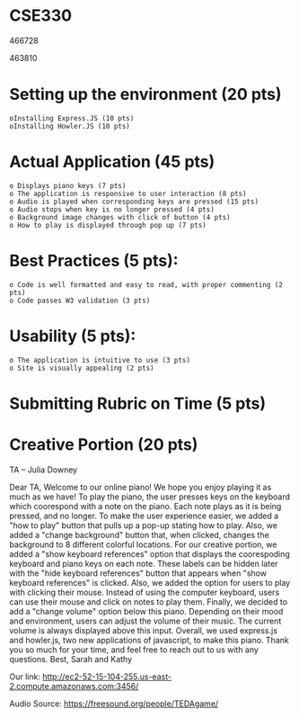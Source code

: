 # CSE330
466728

463810

# Setting up the environment (20 pts)
    oInstalling Express.JS (10 pts)
    oInstalling Howler.JS (10 pts)
# Actual Application (45 pts)
    o Displays piano keys (7 pts)
    o The application is responsive to user interaction (8 pts)
    o Audio is played when corresponding keys are pressed (15 pts)
    o Audio stops when key is no longer pressed (4 pts)
    o Background image changes with click of button (4 pts)
    o How to play is displayed through pop up (7 pts)
# Best Practices (5 pts):
    o Code is well formatted and easy to read, with proper commenting (2 pts)
    o Code passes W3 validation (3 pts)
# Usability (5 pts):
    o The application is intuitive to use (3 pts)
    o Site is visually appealing (2 pts)
# Submitting Rubric on Time (5 pts)
# Creative Portion (20 pts)

TA – Julia Downey



Dear TA, 
Welcome to our online piano! We hope you enjoy playing it as much as we have!
To play the piano, the user presses keys on the keyboard which coorespond with a note on the piano. Each note plays as it is being pressed, and no longer. To make the user experience easier, we added a "how to play" button that pulls up a pop-up stating how to play.  Also, we added a "change background" button that, when clicked, changes the background to 8 different colorful locations. 
For our creative portion, we added a "show keyboard references" option that displays the coorespoding keyboard and piano keys on each note. These labels can be hidden later with the "hide keyboard references" button that appears when "show keyboard references" is clicked. Also, we added the option for users to play with clicking their mouse.  Instead of using the computer keyboard, users can use their mouse and click on notes to play them. Finally, we decided to add a "change volume" option below this piano. Depending on their mood and environment, users can adjust the volume of their music. The current volume is always displayed above this input. 
Overall, we used express.js and howler.js, two new applications of javascript, to make this piano.
Thank you so much for your time, and feel free to reach out to us with any questions.
Best, 
Sarah and Kathy

Our link: http://ec2-52-15-104-255.us-east-2.compute.amazonaws.com:3456/

Audio Source: https://freesound.org/people/TEDAgame/

